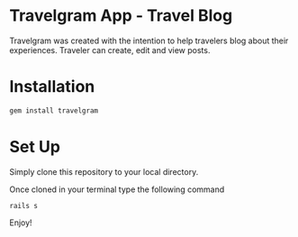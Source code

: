 # Travelgram App - Travel Blog

Travelgram was created with the intention to help travelers blog about their experiences. Traveler can create, edit and view posts.

# Installation
```bash
gem install travelgram
```

# Set Up

Simply clone this repository to your local directory.

Once cloned in your terminal type the following command

```
rails s
```
Enjoy!
